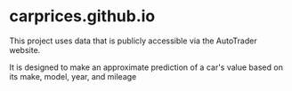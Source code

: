 # carprices.github.io

This project uses data that is publicly accessible via the AutoTrader website.

It is designed to make an approximate prediction of a car's value based on its make, model, year, and mileage
